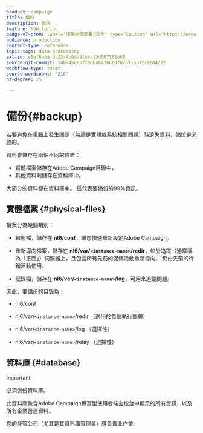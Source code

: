 ```yaml
---
product: campaign
title: 備份
description: 備份
feature: Monitoring
badge-v7-prem: label="僅限內部部署/混合" type="Caution" url="https://experienceleague.adobe.com/docs/campaign-classic/using/installing-campaign-classic/architecture-and-hosting-models/hosting-models-lp/hosting-models.html?lang=zh-Hant" tooltip="僅適用於內部部署和混合部署"
audience: production
content-type: reference
topic-tags: data-processing
exl-id: e5ef6aba-dc22-4c8d-9fbb-13d507181b65
source-git-commit: 14ba450ebff9bba6a36c0df07d715b7279604222
workflow-type: tm+mt
source-wordcount: '210'
ht-degree: 2%

---
```


# 備份{#backup}

若要避免在電腦上發生問題（無論是實體或系統相關問題）時遺失資料，備份是必要的。

資料會儲存在兩個不同的位置：

* 實體檔案儲存在Adobe Campaign目錄中，
* 其他資料則儲存在資料庫中。

大部分的資料都在資料庫中。 這代表要備份的99%資訊。

## 實體檔案 {#physical-files}

檔案分為幾個類別：

* 組態檔，儲存在 **nl6/conf**，讓您快速重新設定Adobe Campaign。

* 重新導向檔案，儲存在  **nl6/var/`<instance-name>`/redir**，位於追蹤（通常稱為「正面」）伺服器上，且包含所有先前的促銷活動重新導向。 仍由先前的行銷活動使用。

* 記錄檔，儲存在 **nl6/var/`<instance-name>`/log**，可用來追蹤問題。

因此，要備份的目錄為：

* nl6/conf

* nl6/var/`<instance-name>`/redir （適用於每個執行個體）

* nl6/var/`<instance-name>`/log （選擇性）

* nl6/var/`<instance-name>`/relay （選擇性）


## 資料庫 {#database}

>[!IMPORTANT]
>
>必須備份資料庫。


此資料庫包含Adobe Campaign豐富型使用者端主控台中顯示的所有資訊，以及所有企業營運資料。

您的託管公司（尤其是其資料庫管理員）應負責此作業。
